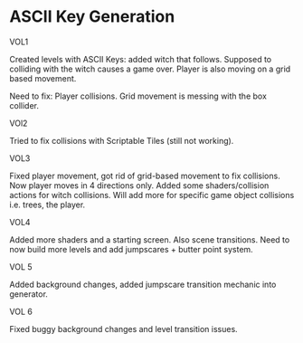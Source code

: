 # ASCII Key Generation 

VOL1

Created levels with ASCII Keys: added witch that follows. Supposed to colliding with the witch causes a game over. Player is also moving on a grid based movement.

Need to fix: Player collisions. Grid movement is messing with the box collider.

VOl2

Tried to fix collisions with Scriptable Tiles (still not working).

VOL3

Fixed player movement, got rid of grid-based movement to fix collisions. Now player moves in 4 directions only. Added some shaders/collision actions for witch collisions. Will add more for specific game object collisions i.e. trees, the player.

VOL4

Added more shaders and a starting screen. Also scene transitions. Need to now build more levels and add jumpscares + butter point system.

VOL 5

Added background changes, added jumpscare transition mechanic into generator.

VOL 6

Fixed buggy background changes and level transition issues.
